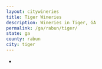 ```yaml
---
layout: citywineries
title: Tiger Wineries
description: Wineries in Tiger, GA
permalink: /ga/rabun/tiger/
state: ga
county: rabun
city: tiger
---
```

-
